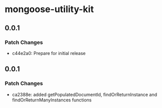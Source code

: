# mongoose-utility-kit

## 0.0.1

### Patch Changes

- c44e2a0: Prepare for initial release

## 0.0.1

### Patch Changes

- ca2388e: added getPopulatedDocumentId, findOrReturnInstance and findOrReturnManyInstances functions
